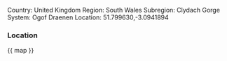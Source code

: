 Country: United Kingdom
Region: South Wales
Subregion: Clydach Gorge
System: Ogof Draenen
Location: 51.799630,-3.0941894

### Location

{{ map }}
